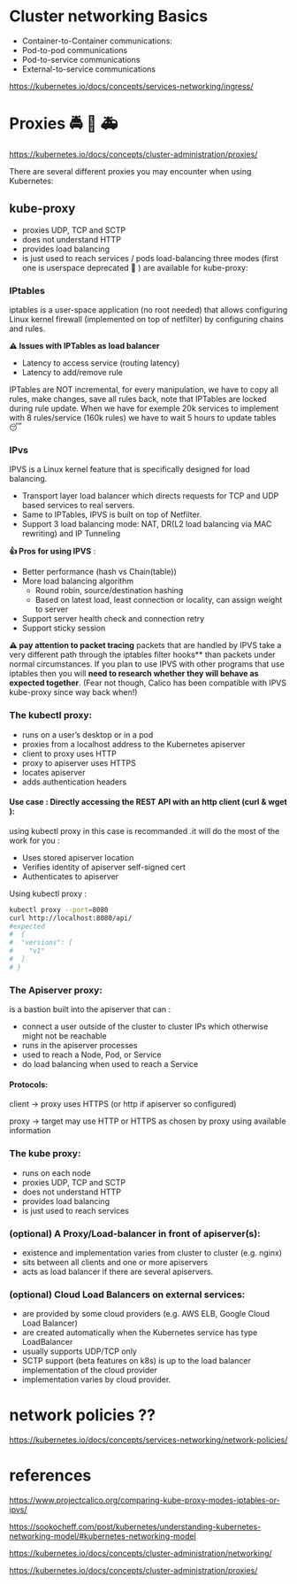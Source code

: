 # Cluster networking Basics
- Container-to-Container communications:
- Pod-to-pod communications
- Pod-to-service communications
- External-to-service communications

https://kubernetes.io/docs/concepts/services-networking/ingress/
# Proxies :oncoming_police_car: :bus: :ambulance:

https://kubernetes.io/docs/concepts/cluster-administration/proxies/

There are several different proxies you may encounter when using Kubernetes:

## kube-proxy
- proxies UDP, TCP and SCTP
- does not understand HTTP
- provides load balancing
- is just used to reach services /  pods load-balancing
three modes (first one is userspace  deprecated 🔫  ) are available for kube-proxy:
### IPtables
iptables is a user-space application (no root needed) that allows configuring Linux kernel firewall (implemented on top of netfilter) by configuring chains and rules.

**:warning: Issues with IPTables as load balancer**
  - Latency to access service (routing latency)
  - Latency to add/remove rule

  IPTables are NOT incremental, for every manipulation, we have to copy all rules, make changes, save all rules back, note that IPTables are locked during rule update. When we have for exemple 20k services to implement with 8 rules/service (160k rules) we have to wait 5 hours to update tables :sleeping:

<!---
  - operates tables provided by linux firewall
  - manipulate packages at diffrent stage : pre-routing,post-routing,forward, input, output
  - do more operations : SNAT,DNAT, reject packets, port translation etc
--->

### IPvs
IPVS is a Linux kernel feature that is specifically designed for load balancing.
  - Transport layer load balancer which directs requests for TCP and UDP based services to real servers.
  - Same to IPTables, IPVS is built on top of Netfilter.
  - Support 3 load balancing mode: NAT, DR(L2 load balancing via MAC rewriting) and IP Tunneling

**:+1: Pros for using IPVS** :

  - Better performance (hash vs Chain(table))
  - More load balancing algorithm
      - Round robin, source/destination hashing
      - Based on latest load, least connection or locality, can assign weight to server
  - Support server health check and connection retry
  - Support sticky session

**:warning: pay attention to packet tracing**
packets that are handled by IPVS take a very different path through the iptables filter hooks** than packets under normal circumstances.  If you plan to use IPVS with other programs that use iptables then you will **need to research whether they will behave as expected together**. (Fear not though, Calico has been compatible with IPVS kube-proxy since way back when!)

### The kubectl proxy:

  - runs on a user’s desktop or in a pod
  - proxies from a localhost address to the Kubernetes apiserver
  - client to proxy uses HTTP
  - proxy to apiserver uses HTTPS
  - locates apiserver
  - adds authentication headers

#### Use case : Directly accessing the REST API with an http client (curl & wget ):

using kubectl proxy in this case is recommanded .it will do the most of the work for you :
  - Uses stored apiserver location
  - Verifies identity of apiserver self-signed cert
  - Authenticates to apiserver

Using kubectl proxy :

  ````sh
  kubectl proxy --port=8080
  curl http://localhost:8080/api/
  #expected
#  {
#  "versions": [
#    "v1"
#  ]
# }
  ````
### The Apiserver proxy:
is a bastion built into the apiserver that can :
- connect a user outside of the cluster to cluster IPs which otherwise might not be reachable
- runs in the apiserver processes
- used to reach a Node, Pod, or Service
- do load balancing when used to reach a Service

#### Protocols:
client -> proxy uses HTTPS (or http if apiserver so configured)

proxy -> target may use HTTP or HTTPS as chosen by proxy using available information
### The kube proxy:

- runs on each node
- proxies UDP, TCP and SCTP
- does not understand HTTP
- provides load balancing
- is just used to reach services

### (optional) A Proxy/Load-balancer in front of apiserver(s):

- existence and implementation varies from cluster to cluster (e.g. nginx)
- sits between all clients and one or more apiservers
- acts as load balancer if there are several apiservers.

### (optional) Cloud Load Balancers on external services:

- are provided by some cloud providers (e.g. AWS ELB, Google Cloud Load Balancer)
- are created automatically when the Kubernetes service has type LoadBalancer
- usually supports UDP/TCP only
- SCTP support (beta features on k8s) is up to the load balancer implementation of the cloud provider
- implementation varies by cloud provider.
# network policies ??
https://kubernetes.io/docs/concepts/services-networking/network-policies/

# references

https://www.projectcalico.org/comparing-kube-proxy-modes-iptables-or-ipvs/

https://sookocheff.com/post/kubernetes/understanding-kubernetes-networking-model/#kubernetes-networking-model

https://kubernetes.io/docs/concepts/cluster-administration/networking/

https://kubernetes.io/docs/concepts/cluster-administration/proxies/
